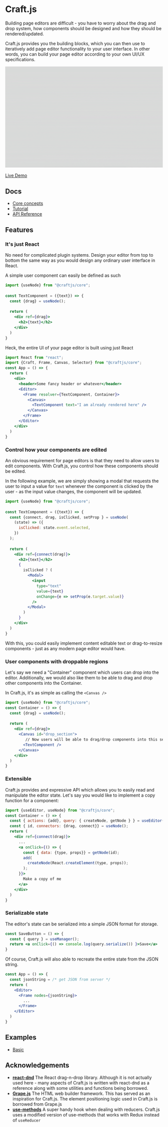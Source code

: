 # Craft.js

Building page editors are difficult - you have to worry about the drag and drop system, how components should be designed and how they should be rendered/updated.

Craft.js provides you the building blocks, which you can then use to iteratively add page editor functionality to your user interface. In other words, you can build your page editor according to your own UI/UX specifications.

<div align="center">
  <a href="https://craft.js.org">
    <img alt="styled-components" src="assets/readme-demo.gif"/>
  </a>
</div>


[Live Demo](https://craft.js.org)

## Docs
- [Core concepts](https://craft.js.org/r/docs/concepts/nodes)
- [Tutorial](https://craft.js.org/r/docs/basic-tutorial)
- [API Reference](https://craft.js.org/r/docs/api/editor-state)


## Features
### It's just React
No need for complicated plugin systems. Design your editor from top to bottom the same way as you would design any ordinary user interface in React.

A simple user component can easily be defined as such
```jsx
import {useNode} from "@craftjs/core";

const TextComponent = ({text}) => {
  const {drag} = useNode();

  return (
    <div ref={drag}>
      <h2>{text}</h2>
    </div>
  )
}
```

Heck, the entire UI of your page editor is built using just React 
```jsx
import React from "react";
import {Craft, Frame, Canvas, Selector} from "@craftjs/core";
const App = () => {
  return (
    <div>
      <header>Some fancy header or whatever</header>
      <Editor>
        <Frame resolver={TextComponent, Container}>  
          <Canvas>
            <TextComponent text="I am already rendered here" />
          </Canvas>
        </Frame>
      </Editor>
    </div>
  )
}
```

### Control how your components are edited
An obvious requirement for page editors is that they need to allow users to edit components. With Craft.js, you control how these components should be edited. 

In the following example, we are simply showing a modal that requests the user to input a value for `text` whenever the component is clicked by the user - as the input value changes, the component will be updated. 

```jsx
import {useNode} from "@craftjs/core";

const TextComponent = ({text}) => {
  const {connect, drag, isClicked, setProp } = useNode(
    (state) => ({ 
      isClicked: state.event.selected,
    })
  );

  return (
    <div ref={connect(drag)}>
      <h2>{text}</h2>
      {
        isClicked ? (
          <Modal>
            <input 
              type="text" 
              value={text} 
              onChange={e => setProp(e.target.value)} 
            />
          </Modal>
        )
      }
    </div>
  )
}
```
With this, you could easily implement content editable text or drag-to-resize components - just as any modern page editor would have.

### User components with droppable regions
Let's say we need a "Container" component which users can drop into the editor. Additionally, we would also like them to be able to drag and drop other components into the Container. 

In Craft.js, it's as simple as calling the `<Canvas />`

```jsx
import {useNode} from "@craftjs/core";
const Container = () => {
  const {drag} = useNode();

  return (
    <div ref={drag}>
      <Canvas id="drop_section">
         // Now users will be able to drag/drop components into this section
        <TextComponent />
      </Canvas>
    </div>
  )
}
```

### Extensible
Craft.js provides and expressive API which allows you to easily read and manipulate the editor state. Let's say you would like to implement a copy function for a component:
```jsx
import {useEditor, useNode} from "@craftjs/core";
const Container = () => {
  const { actions: {add}, query: { createNode, getNode } } = useEditor();
  const { id, connectors: {drag, connect}} = useNode();
  return (
    <div ref={connect(drag)}>
      ...
      <a onClick={() => {
        const { data: {type, props}} = getNode(id);
        add(
          createNode(React.createElement(type, props));
        );
      }}>
        Make a copy of me
      </a>
    </div>
  )
}

```

### Serializable state
The editor's state can be serialized into a simple JSON format for storage. 

```jsx
const SaveButton = () => {
  const { query } = useManager();
  return <a onClick={() => console.log(query.serialize()) }>Save</a>
}
```

Of course, Craft.js will also able to recreate the entire state from the JSON string.
```jsx
const App = () => {
  const jsonString = /* get JSON from server */
  return (
    <Editor>
      <Frame nodes={jsonString}>
        ...
      </Frame>
    </Editor>
  )
}
```

## Examples
- [Basic](https://craft.js.org/examples/basic)

## Acknowledgements

- **[react-dnd](https://github.com/react-dnd/react-dnd)** The React drag-n-drop library. 
Although it is not actually used here - many aspects of Craft.js is written with react-dnd as a reference along with some utilities and functions being borrowed. 
- **[Grape.js](https://github.com/artf/grapesjs)** The HTML web builder framework. This has served as an inspiration for Craft.js. The element positioning logic used in Craft.js is borrowed from Grape.js
- **[use-methods](https://github.com/pelotom/use-methods)** A super handy hook when dealing with reducers. Craft.js uses a modified version of use-methods that works with Redux instead of `useReducer`

